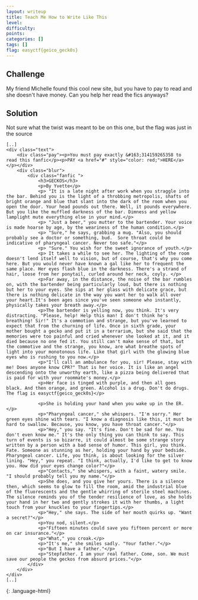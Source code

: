 ```yaml
---
layout: writeup
title: Teach Me How to Write Like This
level: 
difficulty: 
points: 
categories: []
tags: []
flag: easyctf{geico_geck0s}
---
```

## Challenge

My friend Michelle found this cool new site, but you have to pay to read
and she doesn't have money. Can you help her read the fics anyways?

## Solution

Not sure what the twist was meant to be on this one, but the flag was
just in the source

    [..]
    <div class="text">
        <div class="pay"><p>You must pay exactly &#163;314159265358 to read this fanfic</p><p>PAY <a href="#" style="color: red;">HERE</a></p></div>
        <div class="blur">
            <div class="fanfic ">
                <h3>GECKOS</h3>
                <p>By Yvette</p>
                <p> "It is a late night after work when you straggle into the bar. Behind you is the light of a throbbing metropolis, shafts of bright orange and blue that slant into the dark of the room when you open the door. Your head pounds out there. Well, it pounds everywhere. But you like the muffled darkness of the bar. Dimness and yellow lamplight mute everything else in your mind.</p>
                <p> "Just a beer," you mutter to the bartender. Your voice is made hoarse by age, by the weariness of the human condition.</p>
                <p> "Sure," he says, grabbing a mug. "Also, you should probably see a doctor or something, bud.  Sore throat could be indicative of pharyngeal cancer. Never too safe."</p>
                <p> "Sure." You wish for the sweet ignorance of youth.</p>
                <p> It takes a while to see her. The lighting of the room doesn't lend itself well to vision, but of course, that's why you come here. But you would never have known a gal like her to frequent the same place. Her eyes flash blue in the darkness. There's a strand of hair, loose from her ponytail, curled around her neck, coyly. </p>
                <p>Far away, in the distance, the noise of the bar rumbles on, with the bartender being particularly loud, but there is nothing but her to your eyes. She sips at her glass with delicate grace, but there is nothing delicate in the way you want her to walk all over your heart.It's been ages since you've seen someone who instantly, physically takes your breath away.</p>
                <p>The bartender is yelling now, you think. It's very distracting. "Please, help! Help this man! I don't think he's breathing! Sir!" It's a commotion and strange, but you've learned to expect that from the churning of life. Once in sixth grade, your mother bought a gecko and put it in a terrarium, but she said that the memories were too painful and cried whenever she looked at it, and it died because no one fed it. You still can't make sense of that, but the commotive and the strange, you know, are what breathe spots of light into your monotonous life. Like that girl with the glowing blue eyes who is rushing to you now.</p>
                <p>"I'll call an ambulance for you, sir! Please, stay with me! Does anyone know CPR?" That is her voice. It is like an angel descending onto the unworthy earth, like a pizza being delivered that is paid for with your roommate's money.</p>
                <p>Her face is tinged with purple, and then all goes black. And then orange, and green. Alcohol is a drug. Don't do drugs. The flag is easyctf{geico_geck0s}</p>
    
                <p>She is holding your hand when you wake up in the ER.</p>
                <p>"Pharyngeal cancer," she whispers. "I'm sorry." Her green eyes shine with tears. "I know a diagnosis like this, it must be hard to swallow. Because, you know, you have throat cancer."</p>
                <p>"Hey," you say. "It's fine. Don't be sad for me. You don't even know me." It's the only thing you can think to say. This turn of events is so bizarre, it could almost be some strange story written by a person with a bad sense of humor. This girl, you think. Fate. Someone as stunning as her, holding your hand by your bedside. Pharyngeal cancer. Life, you think, is about looking for the silver lining. "Hey," you repeat. "I think, actually, I'd like to get to know you. How did your eyes change color?"</p>
                <p>"Contacts," she whispers, with a faint, watery smile. "I should probably tell you my name."</p>
                <p>She does, and you give her yours. There is a silence then, which seems to glow to fill the room, amid the industrial blue of the fluorescents and the gentle whirring of sterile steel machines. The silence reminds you of the tender resilience of love, as she holds your hand in her two and gently strokes it with her thumbs, a light touch from your knuckles to your fingertips.</p>
                <p>"Hey," she says. The side of her mouth quirks up. "Want a secret?"</p>
                <p>You nod, silent.</p>
                <p>"Fifteen minutes could save you fifteen percent or more on car insurance."</p>
                <p>"What," you croak.</p>
                <p>"It's me," she smiles sadly. "Your father."</p>
                <p>"But I have a father."</p>
                <p>"Stepfather. I am your real father. Come, son. We must save our people the geckos from absurd prices."</p>
            </div>
        </div>
    </div>
    [..]
{: .language-html}

